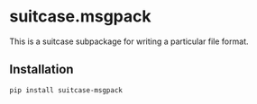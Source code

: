 # suitcase.msgpack

This is a suitcase subpackage for writing a particular file format.

## Installation

```
pip install suitcase-msgpack
```
